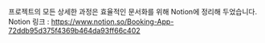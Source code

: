 프로젝트의 모든 상세한 과정은 효율적인 문서화를 위해 Notion에 정리해 두었습니다.
Notion 링크 : https://www.notion.so/Booking-App-72ddb95d375f4369b464da93ff66c402